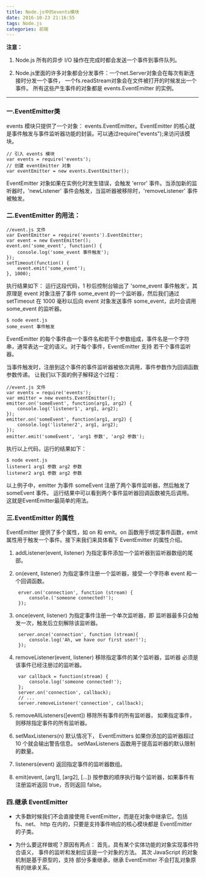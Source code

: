 ```yaml
---
title: Node.js中的events模块
date: 2016-10-23 21:16:55
tags: Node.js
categories: 前端
---
```



 **注意：**

1. Node.js 所有的异步 I/O 操作在完成时都会发送一个事件到事件队列。

2. Node.js里面的许多对象都会分发事件：一个net.Server对象会在每次有新连接时分发一个事件， 一个fs.readStream对象会在文件被打开的时候发出一个事件。 所有这些产生事件的对象都是 events.EventEmitter 的实例。

----------

### 一.EventEmitter类

events 模块只提供了一个对象： events.EventEmitter。EventEmitter 的核心就是事件触发与事件监听器功能的封装。可以通过require("events");来访问该模块。

    // 引入 events 模块
    var events = require('events');
    // 创建 eventEmitter 对象
    var eventEmitter = new events.EventEmitter();

EventEmitter 对象如果在实例化时发生错误，会触发 'error' 事件。当添加新的监听器时，'newListener' 事件会触发，当监听器被移除时，'removeListener' 事件被触发。

### 二.EventEmitter 的用法：

    //event.js 文件
    var EventEmitter = require('events').EventEmitter; 
    var event = new EventEmitter(); 
    event.on('some_event', function() { 
        console.log('some_event 事件触发'); 
    }); 
    setTimeout(function() { 
        event.emit('some_event'); 
    }, 1000); 

执行结果如下：
运行这段代码，1 秒后控制台输出了 'some_event 事件触发'。其原理是 event 对象注册了事件 some_event 的一个监听器，然后我们通过 setTimeout 在 1000 毫秒以后向 event 对象发送事件 some_event，此时会调用some_event 的监听器。

    $ node event.js 
    some_event 事件触发

EventEmitter 的每个事件由一个事件名和若干个参数组成，事件名是一个字符串，通常表达一定的语义。对于每个事件，EventEmitter 支持 若干个事件监听器。

当事件触发时，注册到这个事件的事件监听器被依次调用，事件参数作为回调函数参数传递。
让我们以下面的例子解释这个过程：

    //event.js 文件
    var events = require('events'); 
    var emitter = new events.EventEmitter(); 
    emitter.on('someEvent', function(arg1, arg2) { 
        console.log('listener1', arg1, arg2); 
    }); 
    emitter.on('someEvent', function(arg1, arg2) { 
        console.log('listener2', arg1, arg2); 
    }); 
    emitter.emit('someEvent', 'arg1 参数', 'arg2 参数'); 

执行以上代码，运行的结果如下：

    $ node event.js 
    listener1 arg1 参数 arg2 参数
    listener2 arg1 参数 arg2 参数

以上例子中，emitter 为事件 someEvent 注册了两个事件监听器，然后触发了 someEvent 事件。
运行结果中可以看到两个事件监听器回调函数被先后调用。 这就是EventEmitter最简单的用法。

### 三.EventEmitter 的属性

 EventEmitter 提供了多个属性，如 on 和 emit。on 函数用于绑定事件函数，emit 属性用于触发一个事件。接下来我们来具体看下 EventEmitter 的属性介绍。

1. addListener(event, listener)
为指定事件添加一个监听器到监听器数组的尾部。

2. on(event, listener)
为指定事件注册一个监听器，接受一个字符串 event 和一个回调函数。

        erver.on('connection', function (stream) {
    		console.('someone connected!');
    	});
  
3. once(event, listener)
为指定事件注册一个单次监听器，即 监听器最多只会触发一次，触发后立刻解除该监听器。

    	server.once('connection', function (stream){
    		console.log('Ah, we have our first user!');
    	});

4. removeListener(event, listener)
移除指定事件的某个监听器，监听器 必须是该事件已经注册过的监听器。

		var callback = function(stream) {
  	 		console.log('someone connected!');
    	};
    	server.on('connection', callback);
    	// ...
    	server.removeListener('connection', callback);
  
5. removeAllListeners([event])
移除所有事件的所有监听器， 如果指定事件，则移除指定事件的所有监听器。
6. setMaxListeners(n)
默认情况下， EventEmitters 如果你添加的监听器超过 10 个就会输出警告信息。 setMaxListeners 函数用于提高监听器的默认限制的数量。

7. listeners(event)
返回指定事件的监听器数组。

8. emit(event, [arg1], [arg2], [...])
按参数的顺序执行每个监听器，如果事件有注册监听返回 true，否则返回 false。

### 四.继承 EventEmitter


- 大多数时候我们不会直接使用 EventEmitter，而是在对象中继承它。包括 fs、net、 http 在内的，只要是支持事件响应的核心模块都是 EventEmitter 的子类。



- 为什么要这样做呢？原因有两点：
首先，具有某个实体功能的对象实现事件符合语义， 事件的监听和发射应该是一个对象的方法。
其次 JavaScript 的对象机制是基于原型的，支持 部分多重继承，继承 EventEmitter 不会打乱对象原有的继承关系。
